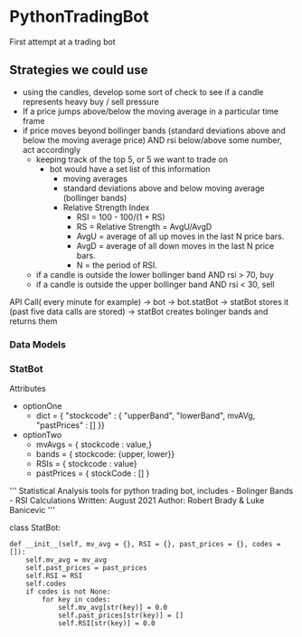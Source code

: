 # PythonTradingBot

First attempt at a trading bot

## Strategies we could use

-   using the candles, develop some sort of check to see if a candle represents heavy buy / sell pressure
-   If a price jumps above/below the moving average in a particular time frame
-   if price moves beyond bollinger bands (standard deviations above and below the moving average price) AND rsi below/above some number, act accordingly
    -   keeping track of the top 5, or 5 we want to trade on
        -   bot would have a set list of this information
            -   moving averages
            -   standard deviations above and below moving average (bollinger bands)
            -   Relative Strength Index
                -   RSI = 100 - 100/(1 + RS)
                -   RS = Relative Strength = AvgU/AvgD
                -   AvgU = average of all up moves in the last N price bars.
                -   AvgD = average of all down moves in the last N price bars.
                -   N = the period of RSI.
    -   if a candle is outside the lower bollinger band AND rsi > 70, buy
    -   if a candle is outside the upper bollinger band AND rsi < 30, sell


API Call( every minute for example) -> bot -> bot.statBot -> statBot stores it (past five data calls are stored) -> statBot creates bolinger bands and returns them

### Data Models

### StatBot
Attributes
  - optionOne
    - dict = { "stockcode" : { "upperBand", "lowerBand", mvAVg, "pastPrices" : [] }}
  - optionTwo
    - mvAvgs = { stockcode : value,}
    - bands = { stockcode: {upper, lower}}
    - RSIs = { stockcode : value}
    - pastPrices = { stockCode : [] }

'''
 Statistical Analysis tools for python trading bot, includes
    - Bolinger Bands
    - RSI Calculations
Written: August 2021
Author: Robert Brady & Luke Banicevic
'''

class StatBot:

    def __init__(self, mv_avg = {}, RSI = {}, past_prices = {}, codes = []):
        self.mv_avg = mv_avg
        self.past_prices = past_prices
        self.RSI = RSI
        self.codes
        if codes is not None:
            for key in codes:
                self.mv_avg[str(key)] = 0.0
                self.past_prices[str(key)] = []
                self.RSI[str(key)] = 0.0

